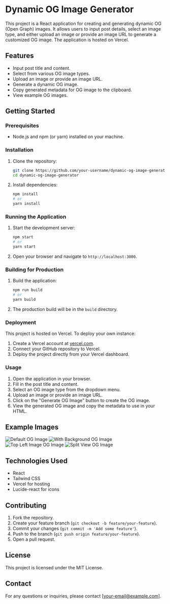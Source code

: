 # Dynamic OG Image Generator

This project is a React application for creating and generating dynamic OG (Open Graph) images. It allows users to input post details, select an image type, and either upload an image or provide an image URL to generate a customized OG image. The application is hosted on Vercel.

## Features

- Input post title and content.
- Select from various OG image types.
- Upload an image or provide an image URL.
- Generate a dynamic OG image.
- Copy generated metadata for OG image to the clipboard.
- View example OG images.

## Getting Started

### Prerequisites

- Node.js and npm (or yarn) installed on your machine.

### Installation

1. Clone the repository:
    ```sh
    git clone https://github.com/your-username/dynamic-og-image-generator.git
    cd dynamic-og-image-generator
    ```

2. Install dependencies:
    ```sh
    npm install
    # or
    yarn install
    ```

### Running the Application

1. Start the development server:
    ```sh
    npm start
    # or
    yarn start
    ```

2. Open your browser and navigate to `http://localhost:3000`.

### Building for Production

1. Build the application:
    ```sh
    npm run build
    # or
    yarn build
    ```

2. The production build will be in the `build` directory.

### Deployment

This project is hosted on Vercel. To deploy your own instance:

1. Create a Vercel account at [vercel.com](https://vercel.com/).
2. Connect your GitHub repository to Vercel.
3. Deploy the project directly from your Vercel dashboard.

### Usage

1. Open the application in your browser.
2. Fill in the post title and content.
3. Select an OG image type from the dropdown menu.
4. Upload an image or provide an image URL.
5. Click on the "Generate OG Image" button to create the OG image.
6. View the generated OG image and copy the metadata to use in your HTML.

## Example Images

![Default OG Image](https://firebasestorage.googleapis.com/v0/b/port-folio-3c85e.appspot.com/o/og-images%2FHello%20World-1722891582648.png?alt=media&token=c4186674-e3e0-4a68-8928-4789654214bf)
![With Background OG Image](https://firebasestorage.googleapis.com/v0/b/port-folio-3c85e.appspot.com/o/og-images%2FHello%20World-1722891525711.png?alt=media&token=a1312dac-011f-48d0-9e0c-493e39fdbc8c)
![Top Left Image OG Image](https://firebasestorage.googleapis.com/v0/b/port-folio-3c85e.appspot.com/o/og-images%2FHello%20World-1722893023397.png?alt=media&token=d63ed768-66de-46f8-b509-888b5380aee9)
![Split View OG Image](https://firebasestorage.googleapis.com/v0/b/port-folio-3c85e.appspot.com/o/og-images%2FHello%20World-1722890965501.png?alt=media&token=a1983ffd-8d89-4c36-bbea-389050b51947)

## Technologies Used

- React
- Tailwind CSS
- Vercel for hosting
- Lucide-react for icons

## Contributing

1. Fork the repository.
2. Create your feature branch (`git checkout -b feature/your-feature`).
3. Commit your changes (`git commit -m 'Add some feature'`).
4. Push to the branch (`git push origin feature/your-feature`).
5. Open a pull request.

## License

This project is licensed under the MIT License.

## Contact

For any questions or inquiries, please contact [your-email@example.com].

